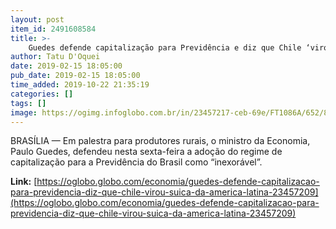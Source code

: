 ```yaml
---
layout: post
item_id: 2491608584
title: >-
    Guedes defende capitalização para Previdência e diz que Chile ‘virou a Suíça da América Latina’
author: Tatu D'Oquei
date: 2019-02-15 18:05:00
pub_date: 2019-02-15 18:05:00
time_added: 2019-10-22 21:35:19
categories: []
tags: []
image: https://ogimg.infoglobo.com.br/in/23457217-ceb-69e/FT1086A/652/81000687_BRASILBrasilia-DF07-02-2019O-ministro-da-Economia-Paulo-Guedes-se-reune-com-o.jpg
---
```


BRASÍLIA — Em palestra para produtores rurais, o ministro da Economia, Paulo Guedes, defendeu nesta sexta-feira a adoção do regime de capitalização para a Previdência do Brasil como “inexorável”.

**Link:** [https://oglobo.globo.com/economia/guedes-defende-capitalizacao-para-previdencia-diz-que-chile-virou-suica-da-america-latina-23457209](https://oglobo.globo.com/economia/guedes-defende-capitalizacao-para-previdencia-diz-que-chile-virou-suica-da-america-latina-23457209)

